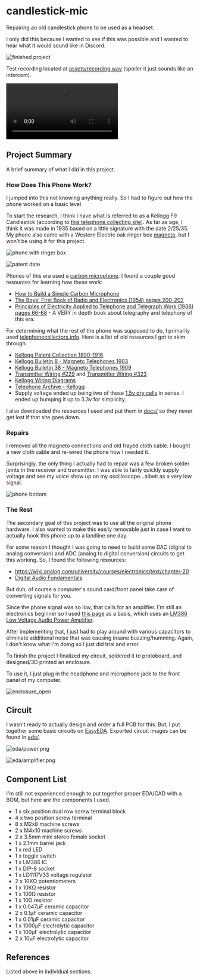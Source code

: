 # candlestick-mic

Repairing an old candlestick phone to be used as a headset.

I only did this because I wanted to see if this was possible 
and I wanted to hear what it would sound like in Discord.

![finished project](assets/project_finished.jpg)

Test recording located at [assets/recording.wav](assets/recording.wav) (spoiler it just sounds like an intercom).

![](assets/recording.mp4)

## Project Summary

A brief summary of what I did in this project.

### How Does This Phone Work?

I jumped into this not knowing anything really. So I had to figure out how the phone worked on a basic level.

To start the research, I think I have what is referred to as a Kellogg F9 Candlestick (according to [this telephone collecting site](http://www.telephonecollecting.org/Bobs%20phones/Pages/Kellogg/KelloggPhones.htm)). As far as age, I think it was made in 1935 based on a little signature with the date 2/25/35.
My phone also came with a Western Electric oak ringer box [magneto](https://en.wikipedia.org/wiki/Telephone_magneto), but I won't be using it for this project.

![phone with ringer box](assets/phone_with_ringerbox.jpg)

![patent date](assets/phone_patd.jpg)

Phones of this era used a [carbon microphone](https://en.wikipedia.org/wiki/Carbon_microphone). 
I found a couple good resources for learning how these work:

- [How to Build a Simple Carbon Microphone](https://www.youtube.com/watch?v=XiAzdxDpwJY)
- [The Boys' First Book of Radio and Electronics (1954) pages 200-202](https://worldradiohistory.com/BOOKSHELF-ARH/Technology/The-Boy%27s-First-Book-of-Radio-Morgan-1954.pdf)
- [Principles of Electricity Applied to Telephone and Telegraph Work (1938) pages 66-68](https://www.amazon.com/Principles-Electricity-Applied-Telephone-Telegraph/dp/B000Q75WQE) - A VERY in depth book about telegraphy and telephony of this era.

For determining what the rest of the phone was supposed to do, I primarily used [telephonecollectors.info](https://www.telephonecollectors.info/strombergcarlson/kellogg/kellogg_main.htm).
Here is a list of old resources I got to skim through:

- [Kellogg Patent Collection 1890-1916](https://www.telephonecollectors.info/strombergcarlson/kellogg/PDF/PATENTS_KELLOGG_ASSIGN.pdf)
- [Kellogg Bulletin 8 - Magneto Telephones 1903](https://www.telephonecollectors.info/strombergcarlson/kellogg/PDF/1903_BLTN_8_MAG_TEL_SETS.pdf)
- [Kellogg Bulletin 38 - Magneto Telephones 1909](https://www.telephonecollectors.info/strombergcarlson/kellogg/PDF/1909_BLTN_38_MAG_TEL_SETS.pdf)
- [Transmitter Wiring #229](docs/229c_tl.pdf) and [Transmitter Wiring #323](docs/323_tl.pdf)
- [Kellogg Wiring Diagrams](https://www.telephonecollectors.info/strombergcarlson/kellogg/PDF/DIAGRAMS.pdf)
- [Telephone Archive - Kellogg](http://www.telephonearchive.com/phones/index.html)
- Supply voltage ended up being two of these [1.5v dry cells](https://collection.maas.museum/object/214017) in series. I ended up bumping it up to 3.3v for simplicity.

I also downloaded the resources I used and put them in [docs/](docs/) so they never get lost if that site goes down.

### Repairs

I removed all the magneto connections and old frayed cloth cable. I bought a new cloth cable and re-wired the phone how I needed it.

Surprisingly, the only thing I actually had to repair was a few broken solder joints in the receiver and transmitter. 
I was able to fairly quickly supply voltage and see my voice show up on my oscilloscope...albeit as a very low signal.

![phone bottom](assets/phone_bottom.jpg)

### The Rest

The secondary goal of this project was to use all the original phone hardware. I also wanted to make this easily removable just in case I want to actually
hook this phone up to a landline one day.

For some reason I thought I was going to need to build some DAC (digital to analog conversion) and ADC (analog to digital conversion) circuits to get this working.
So, I found the following resources:

- https://wiki.analog.com/university/courses/electronics/text/chapter-20
- [Digital Audio Fundamentals](https://www.youtube.com/playlist?list=PLbqhA-NKGP6B6V_AiS-jbvSzdd7nbwwCw)

But duh, of course a computer's sound card/front panel take care of converting signals for you.

Since the phone signal was so low, that calls for an amplifier. I'm still an electronics beginner so I used [this page](https://www.circuitbasics.com/build-a-great-sounding-audio-amplifier-with-bass-boost-from-the-lm386/) as a basis, which uses an [LM386 Low Voltage Audio Power Amplifier](https://www.ti.com/lit/ds/symlink/lm386.pdf).

After implementing that, I just had to play around with various capacitors to eliminate additional noise that was causing insane buzzing/humming.
Again, I don't know what I'm doing so I just did trial and error.

To finish the project I finalized my circuit, soldered it to protoboard, and designed/3D printed an enclosure.

To use it, I just plug in the headphone and microphone jack to the front panel of my computer.

![enclosure_open](assets/enclosure_open.jpg)

## Circuit

I wasn't ready to actually design and order a full PCB for this. But, I put together some basic
circuits on [EasyEDA](https://easyeda.com/). Exported circuit images can be found in [eda/](eda/).

![eda/power.png](eda/power.png)

![eda/amplifier.png](eda/amplifier.png)

## Component List

I'm still not experienced enough to put together proper EDA/CAD with a BOM, but here are the
components I used.

- 1 x six position dual row screw terminal block
- 4 x two position screw terminal
- 8 x M2x8 machine screws
- 2 x M4x10 machine screws
- 2 x 3.5mm mini stereo female socket
- 1 x 2.1mm barrel jack
- 1 x red LED
- 1 x toggle switch
- 1 x LM386 IC
- 1 x DIP-8 socket
- 1 x LD1117V33 voltage regulator
- 2 x 10KΩ potentiometers
- 1 x 10KΩ resistor
- 1 x 100Ω resistor
- 1 x 10Ω resistor
- 1 x 0.047μF ceramic capacitor
- 2 x 0.1μF ceramic capacitor
- 1 x 0.01μF ceramic capacitor
- 1 x 1000μF electrolytic capacitor
- 1 x 100μF electrolytic capacitor
- 2 x 10μF electrolytic capacitor

## References

Listed above in individual sections.
